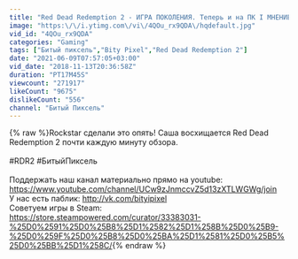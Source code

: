 ```yaml
---
title: "Red Dead Redemption 2 - ИГРА ПОКОЛЕНИЯ. Теперь и на ПК I МНЕНИЕ"
image: "https:\/\/i.ytimg.com\/vi\/4QOu_rx9QDA\/hqdefault.jpg"
vid_id: "4QOu_rx9QDA"
categories: "Gaming"
tags: ["Битый пиксель","Bity Pixel","Red Dead Redemption 2"]
date: "2021-06-09T07:57:05+03:00"
vid_date: "2018-11-13T20:36:58Z"
duration: "PT17M45S"
viewcount: "271917"
likeCount: "9675"
dislikeCount: "556"
channel: "Битый Пиксель"
---
```

{% raw %}Rockstar сделали это опять! Саша восхищается Red Dead Redemption 2 почти каждую минуту обзора. <br /><br />#RDR2 #БитыйПиксель<br /> <br />Поддержать наш канал материально прямо на youtube: <a rel="nofollow" target="blank" href="https://www.youtube.com/channel/UCw9zJnmccvZ5d13zXTLWGWg/join">https://www.youtube.com/channel/UCw9zJnmccvZ5d13zXTLWGWg/join</a><br />У нас есть паблик: <a rel="nofollow" target="blank" href="http://vk.com/bityipixel">http://vk.com/bityipixel</a><br />Советуем игры в Steam: <a rel="nofollow" target="blank" href="https://store.steampowered.com/curator/33383031-%25D0%2591%25D0%25B8%25D1%2582%25D1%258B%25D0%25B9-%25D0%259F%25D0%25B8%25D0%25BA%25D1%2581%25D0%25B5%25D0%25BB%25D1%258C/">https://store.steampowered.com/curator/33383031-%25D0%2591%25D0%25B8%25D1%2582%25D1%258B%25D0%25B9-%25D0%259F%25D0%25B8%25D0%25BA%25D1%2581%25D0%25B5%25D0%25BB%25D1%258C/</a>{% endraw %}
